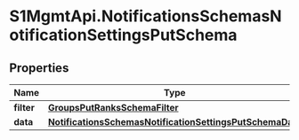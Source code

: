 # S1MgmtApi.NotificationsSchemasNotificationSettingsPutSchema

## Properties
Name | Type | Description | Notes
------------ | ------------- | ------------- | -------------
**filter** | [**GroupsPutRanksSchemaFilter**](GroupsPutRanksSchemaFilter.md) |  | 
**data** | [**NotificationsSchemasNotificationSettingsPutSchemaData**](NotificationsSchemasNotificationSettingsPutSchemaData.md) |  | 


